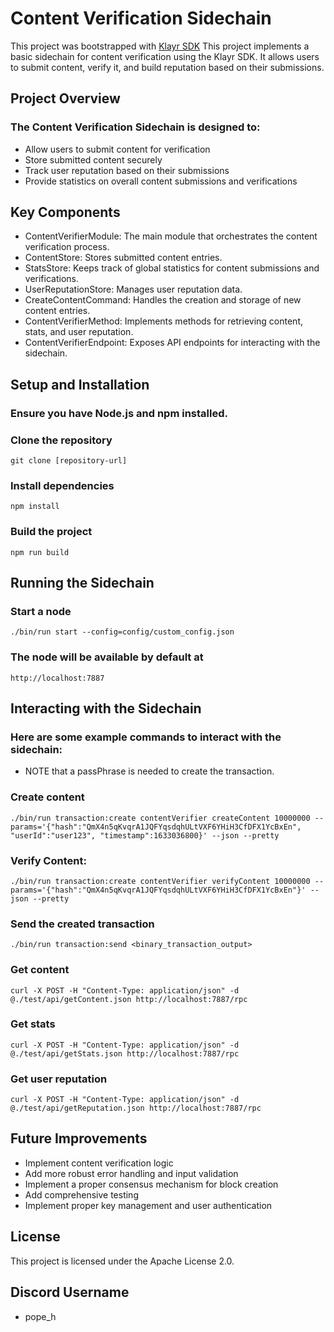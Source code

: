 # Content Verification Sidechain

This project was bootstrapped with [Klayr SDK](https://github.com/Klayrhq/klayr-sdk)
This project implements a basic sidechain for content verification using the Klayr SDK. It allows users to submit content, verify it, and build reputation based on their submissions.

## Project Overview
### The Content Verification Sidechain is designed to:

- Allow users to submit content for verification
- Store submitted content securely
- Track user reputation based on their submissions
- Provide statistics on overall content submissions and verifications

## Key Components

- ContentVerifierModule: The main module that orchestrates the content verification process.
- ContentStore: Stores submitted content entries.
- StatsStore: Keeps track of global statistics for content submissions and verifications.
- UserReputationStore: Manages user reputation data.
- CreateContentCommand: Handles the creation and storage of new content entries.
- ContentVerifierMethod: Implements methods for retrieving content, stats, and user reputation.
- ContentVerifierEndpoint: Exposes API endpoints for interacting with the sidechain.

## Setup and Installation

### Ensure you have Node.js and npm installed.
### Clone the repository
```
git clone [repository-url]
```
### Install dependencies
```
npm install
```
### Build the project
```
npm run build
```

## Running the Sidechain

### Start a node
```
./bin/run start --config=config/custom_config.json
```

### The node will be available by default at
```
http://localhost:7887
```

## Interacting with the Sidechain

### Here are some example commands to interact with the sidechain:

- NOTE that a passPhrase is needed to create the transaction.

### Create content
```
./bin/run transaction:create contentVerifier createContent 10000000 --params='{"hash":"QmX4n5qKvqrA1JQFYqsdqhULtVXF6YHiH3CfDFX1YcBxEn", "userId":"user123", "timestamp":1633036800}' --json --pretty
```

### Verify Content:
```
./bin/run transaction:create contentVerifier verifyContent 10000000 --params='{"hash":"QmX4n5qKvqrA1JQFYqsdqhULtVXF6YHiH3CfDFX1YcBxEn"}' --json --pretty
```

### Send the created transaction
```
./bin/run transaction:send <binary_transaction_output>
```

### Get content
```
curl -X POST -H "Content-Type: application/json" -d @./test/api/getContent.json http://localhost:7887/rpc
```

### Get stats
```
curl -X POST -H "Content-Type: application/json" -d @./test/api/getStats.json http://localhost:7887/rpc
```

### Get user reputation
```
curl -X POST -H "Content-Type: application/json" -d @./test/api/getReputation.json http://localhost:7887/rpc
```

## Future Improvements

- Implement content verification logic
- Add more robust error handling and input validation
- Implement a proper consensus mechanism for block creation
- Add comprehensive testing
- Implement proper key management and user authentication

## License
This project is licensed under the Apache License 2.0.

## Discord Username
- pope_h